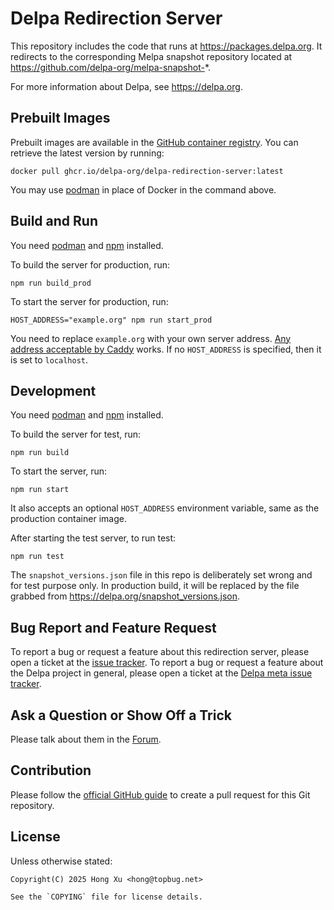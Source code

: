 # Delpa Redirection Server

This repository includes the code that runs at https://packages.delpa.org. It
redirects to the corresponding Melpa snapshot repository located at
https://github.com/delpa-org/melpa-snapshot-*.

For more information about Delpa, see https://delpa.org.

## Prebuilt Images

Prebuilt images are available in the [GitHub container
registry](https://github.com/delpa-org/redirection-server/pkgs/container/delpa-redirection-server).
You can retrieve the latest version by running:

    docker pull ghcr.io/delpa-org/delpa-redirection-server:latest

You may use [podman][] in place of Docker in the command above.

## Build and Run

You need [podman][] and [npm][] installed.

To build the server for production, run:

    npm run build_prod

To start the server for production, run:

    HOST_ADDRESS="example.org" npm run start_prod

You need to replace `example.org` with your own server address.
[Any address acceptable by Caddy](https://caddyserver.com/docs/caddyfile/concepts#addresses) works.
If no `HOST_ADDRESS` is specified, then it is set to `localhost`.

## Development

You need [podman][] and [npm][] installed.

To build the server for test, run:

    npm run build

To start the server, run:

    npm run start

It also accepts an optional `HOST_ADDRESS` environment variable, same as the
production container image.

After starting the test server, to run test:

    npm run test

The `snapshot_versions.json` file in this repo is deliberately set wrong and for
test purpose only. In production build, it will be replaced by the file grabbed
from https://delpa.org/snapshot_versions.json.

## Bug Report and Feature Request

To report a bug or request a feature about this redirection server, please open
a ticket at the [issue tracker][]. To report a bug or request a feature about
the Delpa project in general, please open a ticket at the [Delpa meta issue
tracker][].

## Ask a Question or Show Off a Trick

Please talk about them in the [Forum][].

## Contribution

Please follow the [official GitHub guide][] to create a pull request for this
Git repository.

## License

Unless otherwise stated:

    Copyright(C) 2025 Hong Xu <hong@topbug.net>

    See the `COPYING` file for license details.

[Delpa meta issue tracker]: https://github.com/delpa-org/meta/issues
[Forum]: https://github.com/delpa-org/meta/discussions
[issue tracker]: https://github.com/delpa-org/redirection-server/issues
[npm]: https://docs.npmjs.com/cli
[official GitHub guide]: https://docs.github.com/en/pull-requests/collaborating-with-pull-requests/proposing-changes-to-your-work-with-pull-requests
[podman]: https://podman.io/
